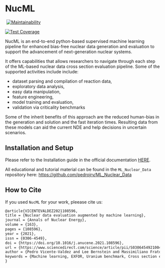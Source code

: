 # NucML

[![<pedrojrv>](https://circleci.com/gh/pedrojrv/nucml.svg?style=svg)](https://app.circleci.com/pipelines/github/pedrojrv/nucml) [![Maintainability](https://api.codeclimate.com/v1/badges/d7fcd53a7402cf9351cb/maintainability)](https://codeclimate.com/github/pedrojrv/nucml/maintainability)

[![Test Coverage](https://api.codeclimate.com/v1/badges/d7fcd53a7402cf9351cb/test_coverage)](https://codeclimate.com/github/pedrojrv/nucml/test_coverage)

NucML is an end-to-end python-based supervised machine learning pipeline for enhanced bias-free nuclear data generation and evaluation to support the advancement of next-generation nuclear systems.

It offers capabilities that allows researchers to navigate through each step of the ML-based nuclear data cross section evaluation pipeline. Some of the supported activities include include:

- dataset parsing and compilation of reaction data,
- exploratory data analysis,
- easy data manipulation,
- feature engineering,
- model training and evaluation,
- validation via criticality benchmarks

Some of the inherit benefits of this approach are the reduced human-bias in the generation and solution and the fast iteration times. Resulting data from these models can aid the current NDE and help decisions in uncertain scenarios.

## Installation and Setup

Please refer to the Installation guide in the official documentation [HERE](https://pedrojrv.github.io/nucml/).

All educational and tutorial material can be found in the `ML_Nuclear_Data` repository here: https://github.com/pedrojrv/ML_Nuclear_Data

## How to Cite

If you used `NucML` for your work, pleease cite us:

```md
@article{VICENTEVALDEZ2021108596,
title = {Nuclear data evaluation augmented by machine learning},
journal = {Annals of Nuclear Energy},
volume = {163},
pages = {108596},
year = {2021},
issn = {0306-4549},
doi = {https://doi.org/10.1016/j.anucene.2021.108596},
url = {https://www.sciencedirect.com/science/article/pii/S0306454921004722},
author = {Pedro Vicente-Valdez and Lee Bernstein and Massimiliano Fratoni},
keywords = {Machine learning, EXFOR, Uranium benchmark, Cross section evaluation},
}
```
